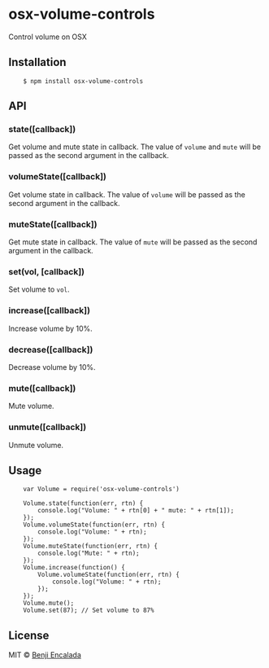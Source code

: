 # osx-volume-controls

Control volume on OSX

## Installation
```
	$ npm install osx-volume-controls
```

## API
### state([callback])
Get volume and mute state in callback. The value of `volume` and `mute` will be passed as the second argument in the callback.
### volumeState([callback])
Get volume state in callback. The value of `volume` will be passed as the second argument in the callback.
### muteState([callback])
Get mute state in callback. The value of `mute` will be passed as the second argument in the callback.
### set(vol, [callback])
Set volume to `vol`.
### increase([callback])
Increase volume by 10%.
### decrease([callback])
Decrease volume by 10%.
### mute([callback])
Mute volume.
### unmute([callback])
Unmute volume.

## Usage
```
	var Volume = require('osx-volume-controls')

	Volume.state(function(err, rtn) {
		console.log("Volume: " + rtn[0] + " mute: " + rtn[1]);
	});
	Volume.volumeState(function(err, rtn) {
		console.log("Volume: " + rtn);
	});
	Volume.muteState(function(err, rtn) {
		console.log("Mute: " + rtn);
	});
	Volume.increase(function() {
		Volume.volumeState(function(err, rtn) {
			console.log("Volume: " + rtn);
		});
	});
	Volume.mute();
	Volume.set(87); // Set volume to 87%
```

## License

MIT © [Benji Encalada](http://github.com/benjifs)
